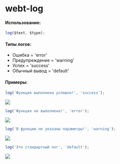 # webt-log

#### Использование:
```javascript
log($text, $type);
```

#### Типы логов:
- Ошибка = 'error'
- Предупреждение = 'warning'
- Успех = 'success'
- Обычный вывод = 'default'

#### Примеры:
```javascript
log('Функция выполнена успешно!', 'success'); 
```
<img src="https://webtitov.ru/apps/webt-log/webt-log__success.svg"/>

```javascript
log('Функция не выполнена!', 'error'); 
```
<img src="https://webtitov.ru/apps/webt-log/webt-log__error.svg"/>

```javascript
log('В функции не указаны параметры!', 'warning'); 
```
<img src="https://webtitov.ru/apps/webt-log/webt-log__warning.svg"/>

```javascript
log('Это стандартный лог', 'default'); 
```
<img src="https://webtitov.ru/apps/webt-log/webt-log__default.svg"/>


